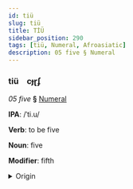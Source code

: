 ```yaml
---
id: tiü
slug: tiü
title: TİÜ
sidebar_position: 290
tags: [tiü, Numeral, Afroasiatic]
description: 05 five § Numeral
---
```


### tiü&emsp;<span kind="abugida">cɟɽʄ</span>

*05 five* **§** [Numeral](../../tags/Numeral)

**IPA**: /ˈti.u/

**Verb**: to be five

**Noun**: five

**Modifier**: fifth

<details>
    <summary>Origin</summary>
    Coptic ϯⲟⲩ tiou /tʼiːw/<br/>
    <em>Afroasiatic Language Family</em>
</details>